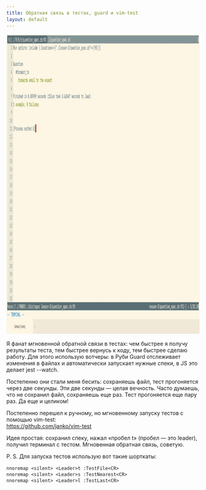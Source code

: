 ```yaml
---
title: Обратная связь в тестах, guard и vim-test
layout: default
---
```


<img src="/assets/vim-test.jpg" width="1280" height="781" />

Я фанат мгновенной обратной связи в тестах: чем быстрее я получу результаты теста, тем быстрее вернусь к коду, тем быстрее сделаю работу. Для этого использую вотчеры: в Руби Guard отслеживает изменения в файлах и автоматически запускает нужные спеки, в JS это делает jest --watch.

Постепенно они стали меня бесить: сохраняешь файл, тест прогоняется через две секунды. Эти две секунды — целая вечность. Часто думаешь, что не сохранил файл, сохраняешь еще раз. Тест прогоняется еще пару раз. Да еще и целиком!

Постепенно перешел к ручному, но мгновенному запуску тестов с помощью vim-test:  
<https://github.com/janko/vim-test>

Идея простая: сохранил спеку, нажал «пробел t» (пробел — это leader), получил терминал с тестом. Мгновенная обратная связь, советую.

P. S. Для запуска тестов использую вот такие шорткаты:
```
nnoremap <silent> <Leader>t :TestFile<CR>
nnoremap <silent> <Leader>s :TestNearest<CR>
nnoremap <silent> <Leader>l :TestLast<CR>
```
